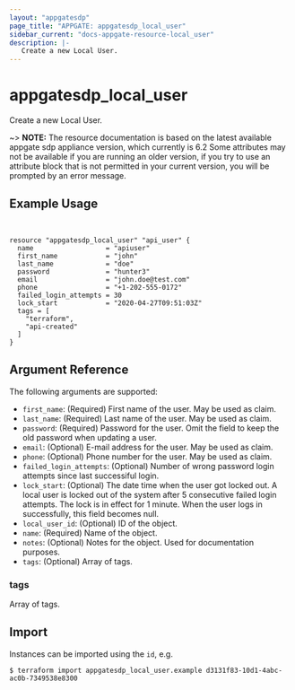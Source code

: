 ```yaml
---
layout: "appgatesdp"
page_title: "APPGATE: appgatesdp_local_user"
sidebar_current: "docs-appgate-resource-local_user"
description: |-
   Create a new Local User.
---
```


# appgatesdp_local_user

Create a new Local User.

~> **NOTE:**  The resource documentation is based on the latest available appgate sdp appliance version, which currently is 6.2
Some attributes may not be available if you are running an older version, if you try to use an attribute block that is not permitted in your current version, you will be prompted by an error message.


## Example Usage

```hcl


resource "appgatesdp_local_user" "api_user" {
  name                  = "apiuser"
  first_name            = "john"
  last_name             = "doe"
  password              = "hunter3"
  email                 = "john.doe@test.com"
  phone                 = "+1-202-555-0172"
  failed_login_attempts = 30
  lock_start            = "2020-04-27T09:51:03Z"
  tags = [
    "terraform",
    "api-created"
  ]
}

```


## Argument Reference

The following arguments are supported:


* `first_name`: (Required) First name of the user. May be used as claim.
* `last_name`: (Required) Last name of the user. May be used as claim.
* `password`: (Required) Password for the user. Omit the field to keep the old password when updating a user.
* `email`: (Optional) E-mail address for the user. May be used as claim.
* `phone`: (Optional) Phone number for the user. May be used as claim.
* `failed_login_attempts`: (Optional) Number of wrong password login attempts since last successiful login.
* `lock_start`: (Optional) The date time when the user got locked out. A local user is locked out of the system after 5 consecutive failed login attempts. The lock is in effect for 1 minute. When the user logs in successfully, this field becomes null.
* `local_user_id`: (Optional) ID of the object.
* `name`: (Required) Name of the object.
* `notes`: (Optional) Notes for the object. Used for documentation purposes.
* `tags`: (Optional) Array of tags.


### tags
Array of tags.




## Import

Instances can be imported using the `id`, e.g.

```
$ terraform import appgatesdp_local_user.example d3131f83-10d1-4abc-ac0b-7349538e8300
```

